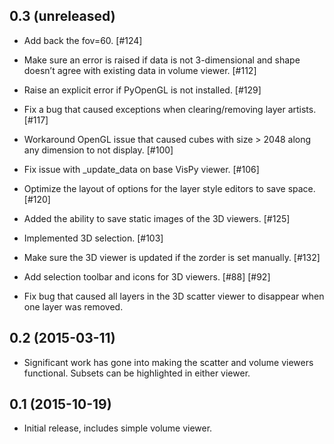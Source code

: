 0.3 (unreleased)
----------------
- Add back the fov=60. [#124]

- Make sure an error is raised if data is not 3-dimensional and shape doesn’t
  agree with existing data in volume viewer. [#112]

- Raise an explicit error if PyOpenGL is not installed. [#129]

- Fix a bug that caused exceptions when clearing/removing layer artists. [#117]

- Workaround OpenGL issue that caused cubes with size > 2048 along any
  dimension to not display. [#100]

- Fix issue with _update_data on base VisPy viewer. [#106]

- Optimize the layout of options for the layer style editors to save space. [#120]

- Added the ability to save static images of the 3D viewers. [#125]

- Implemented 3D selection. [#103]

- Make sure the 3D viewer is updated if the zorder is set manually. [#132]

- Add selection toolbar and icons for 3D viewers. [#88] [#92] 

- Fix bug that caused all layers in the 3D scatter viewer to disappear when
  one layer was removed.

0.2 (2015-03-11)
----------------

- Significant work has gone into making the scatter and volume viewers
  functional. Subsets can be highlighted in either viewer.

0.1 (2015-10-19)
----------------

- Initial release, includes simple volume viewer.
